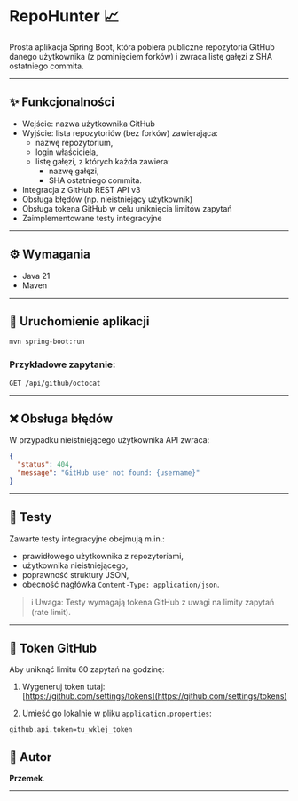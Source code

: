 # RepoHunter 📈

Prosta aplikacja Spring Boot, która pobiera publiczne repozytoria GitHub danego użytkownika (z pominięciem forków) i zwraca listę gałęzi z SHA ostatniego commita.

---

## ✨ Funkcjonalności

- Wejście: nazwa użytkownika GitHub
- Wyjście: lista repozytoriów (bez forków) zawierająca:
  - nazwę repozytorium,
  - login właściciela,
  - listę gałęzi, z których każda zawiera:
    - nazwę gałęzi,
    - SHA ostatniego commita.
- Integracja z GitHub REST API v3
- Obsługa błędów (np. nieistniejący użytkownik)
- Obsługa tokena GitHub w celu uniknięcia limitów zapytań
- Zaimplementowane testy integracyjne

---

## ⚙️ Wymagania

- Java 21  
- Maven

---

## 🚀 Uruchomienie aplikacji

```bash
mvn spring-boot:run
```

### Przykładowe zapytanie:

```
GET /api/github/octocat
```

---

## ❌ Obsługa błędów

W przypadku nieistniejącego użytkownika API zwraca:

```json
{
  "status": 404,
  "message": "GitHub user not found: {username}"
}
```

---

## 🧪 Testy

Zawarte testy integracyjne obejmują m.in.:

- prawidłowego użytkownika z repozytoriami,
- użytkownika nieistniejącego,
- poprawność struktury JSON,
- obecność nagłówka `Content-Type: application/json`.

> ℹ️ Uwaga: Testy wymagają tokena GitHub z uwagi na limity zapytań (rate limit).

---

## 🔐 Token GitHub

Aby uniknąć limitu 60 zapytań na godzinę:

1. Wygeneruj token tutaj:  
   [https://github.com/settings/tokens](https://github.com/settings/tokens)

2. Umieść go lokalnie w pliku `application.properties`:

```properties
github.api.token=tu_wklej_token
```



## 👤 Autor

 **Przemek**.

---


